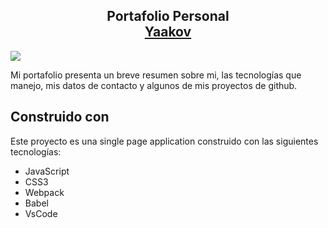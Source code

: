 <h2 align="center">
  Portafolio Personal<br/>
  <a href="#" target="_blank">Yaakov</a>
</h2>

![](https://i.imgur.com/zdkC7vU.png)

Mi portafolio presenta un breve resumen sobre mi, las tecnologías que manejo, mis datos de contacto y algunos de mis proyectos de github.<br/>

## Construido con

Este proyecto es una single page application construido con las siguientes tecnologías:

- JavaScript
- CSS3
- Webpack
- Babel
- VsCode
